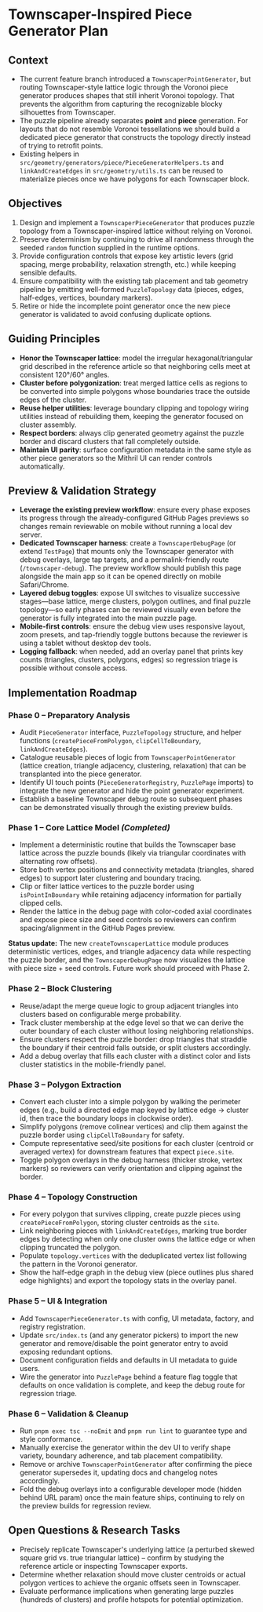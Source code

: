# Townscaper-Inspired Piece Generator Plan

## Context
- The current feature branch introduced a `TownscaperPointGenerator`, but routing Townscaper-style lattice logic through the Voronoi piece generator produces shapes that still inherit Voronoi topology. That prevents the algorithm from capturing the recognizable blocky silhouettes from Townscaper.
- The puzzle pipeline already separates **point** and **piece** generation. For layouts that do not resemble Voronoi tessellations we should build a dedicated piece generator that constructs the topology directly instead of trying to retrofit points.
- Existing helpers in `src/geometry/generators/piece/PieceGeneratorHelpers.ts` and `linkAndCreateEdges` in `src/geometry/utils.ts` can be reused to materialize pieces once we have polygons for each Townscaper block.

## Objectives
1. Design and implement a `TownscaperPieceGenerator` that produces puzzle topology from a Townscaper-inspired lattice without relying on Voronoi.
2. Preserve determinism by continuing to drive all randomness through the seeded `random` function supplied in the runtime options.
3. Provide configuration controls that expose key artistic levers (grid spacing, merge probability, relaxation strength, etc.) while keeping sensible defaults.
4. Ensure compatibility with the existing tab placement and tab geometry pipeline by emitting well-formed `PuzzleTopology` data (pieces, edges, half-edges, vertices, boundary markers).
5. Retire or hide the incomplete point generator once the new piece generator is validated to avoid confusing duplicate options.

## Guiding Principles
- **Honor the Townscaper lattice**: model the irregular hexagonal/triangular grid described in the reference article so that neighboring cells meet at consistent 120°/60° angles.
- **Cluster before polygonization**: treat merged lattice cells as regions to be converted into simple polygons whose boundaries trace the outside edges of the cluster.
- **Reuse helper utilities**: leverage boundary clipping and topology wiring utilities instead of rebuilding them, keeping the generator focused on cluster assembly.
- **Respect borders**: always clip generated geometry against the puzzle border and discard clusters that fall completely outside.
- **Maintain UI parity**: surface configuration metadata in the same style as other piece generators so the Mithril UI can render controls automatically.

## Preview & Validation Strategy
- **Leverage the existing preview workflow**: ensure every phase exposes its progress through the already-configured GitHub Pages previews so changes remain reviewable on mobile without running a local dev server.
- **Dedicated Townscaper harness**: create a `TownscaperDebugPage` (or extend `TestPage`) that mounts only the Townscaper generator with debug overlays, large tap targets, and a permalink-friendly route (`/townscaper-debug`). The preview workflow should publish this page alongside the main app so it can be opened directly on mobile Safari/Chrome.
- **Layered debug toggles**: expose UI switches to visualize successive stages—base lattice, merge clusters, polygon outlines, and final puzzle topology—so early phases can be reviewed visually even before the generator is fully integrated into the main puzzle page.
- **Mobile-first controls**: ensure the debug view uses responsive layout, zoom presets, and tap-friendly toggle buttons because the reviewer is using a tablet without desktop dev tools.
- **Logging fallback**: when needed, add an overlay panel that prints key counts (triangles, clusters, polygons, edges) so regression triage is possible without console access.

## Implementation Roadmap

### Phase 0 – Preparatory Analysis
- Audit `PieceGenerator` interface, `PuzzleTopology` structure, and helper functions (`createPieceFromPolygon`, `clipCellToBoundary`, `linkAndCreateEdges`).
- Catalogue reusable pieces of logic from `TownscaperPointGenerator` (lattice creation, triangle adjacency, clustering, relaxation) that can be transplanted into the piece generator.
- Identify UI touch points (`PieceGeneratorRegistry`, `PuzzlePage` imports) to integrate the new generator and hide the point generator experiment.
- Establish a baseline Townscaper debug route so subsequent phases can be demonstrated visually through the existing preview builds.

### Phase 1 – Core Lattice Model *(Completed)*
- Implement a deterministic routine that builds the Townscaper base lattice across the puzzle bounds (likely via triangular coordinates with alternating row offsets).
- Store both vertex positions and connectivity metadata (triangles, shared edges) to support later clustering and boundary tracing.
- Clip or filter lattice vertices to the puzzle border using `isPointInBoundary` while retaining adjacency information for partially clipped cells.
- Render the lattice in the debug page with color-coded axial coordinates and expose piece size and seed controls so reviewers can confirm spacing/alignment in the GitHub Pages preview.

**Status update:** The new `createTownscaperLattice` module produces deterministic vertices, edges, and triangle adjacency data while respecting the puzzle border, and the `TownscaperDebugPage` now visualizes the lattice with piece size + seed controls. Future work should proceed with Phase 2.

### Phase 2 – Block Clustering
- Reuse/adapt the merge queue logic to group adjacent triangles into clusters based on configurable merge probability.
- Track cluster membership at the edge level so that we can derive the outer boundary of each cluster without losing neighboring relationships.
- Ensure clusters respect the puzzle border: drop triangles that straddle the boundary if their centroid falls outside, or split clusters accordingly.
- Add a debug overlay that fills each cluster with a distinct color and lists cluster statistics in the mobile-friendly panel.

### Phase 3 – Polygon Extraction
- Convert each cluster into a simple polygon by walking the perimeter edges (e.g., build a directed edge map keyed by lattice edge -> cluster id, then trace the boundary loops in clockwise order).
- Simplify polygons (remove colinear vertices) and clip them against the puzzle border using `clipCellToBoundary` for safety.
- Compute representative seed/site positions for each cluster (centroid or averaged vertex) for downstream features that expect `piece.site`.
- Toggle polygon overlays in the debug harness (thicker stroke, vertex markers) so reviewers can verify orientation and clipping against the border.

### Phase 4 – Topology Construction
- For every polygon that survives clipping, create puzzle pieces using `createPieceFromPolygon`, storing cluster centroids as the `site`.
- Link neighboring pieces with `linkAndCreateEdges`, marking true border edges by detecting when only one cluster owns the lattice edge or when clipping truncated the polygon.
- Populate `topology.vertices` with the deduplicated vertex list following the pattern in the Voronoi generator.
- Show the half-edge graph in the debug view (piece outlines plus shared edge highlights) and export the topology stats in the overlay panel.

### Phase 5 – UI & Integration
- Add `TownscaperPieceGenerator.ts` with config, UI metadata, factory, and registry registration.
- Update `src/index.ts` (and any generator pickers) to import the new generator and remove/disable the point generator entry to avoid exposing redundant options.
- Document configuration fields and defaults in UI metadata to guide users.
- Wire the generator into `PuzzlePage` behind a feature flag toggle that defaults on once validation is complete, and keep the debug route for regression triage.

### Phase 6 – Validation & Cleanup
- Run `pnpm exec tsc --noEmit` and `pnpm run lint` to guarantee type and style conformance.
- Manually exercise the generator within the dev UI to verify shape variety, boundary adherence, and tab placement compatibility.
- Remove or archive `TownscaperPointGenerator` after confirming the piece generator supersedes it, updating docs and changelog notes accordingly.
- Fold the debug overlays into a configurable developer mode (hidden behind URL param) once the main feature ships, continuing to rely on the preview builds for regression review.

## Open Questions & Research Tasks
- Precisely replicate Townscaper's underlying lattice (a perturbed skewed square grid vs. true triangular lattice) – confirm by studying the reference article or inspecting Townscaper exports.
- Determine whether relaxation should move cluster centroids or actual polygon vertices to achieve the organic offsets seen in Townscaper.
- Evaluate performance implications when generating large puzzles (hundreds of clusters) and profile hotspots for potential optimization.
